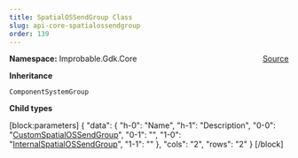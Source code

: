 ```yaml
---
title: SpatialOSSendGroup Class
slug: api-core-spatialossendgroup
order: 139
---
```


<p><b>Namespace:</b> Improbable.Gdk.Core<span style="float: right"><a href="https://www.github.com/spatialos/gdk-for-unity/blob/0.3.3/workers/unity/Packages/io.improbable.gdk.core/Systems/UpdateGroups.cs/#L19">Source</a></span></p>



</p>
<p><b>Inheritance</b></p>

<code>ComponentSystemGroup</code>



</p>
<p><b>Child types</b></p>


[block:parameters]
{
  "data": {
    "h-0": "Name",
    "h-1": "Description",
    "0-0": "[CustomSpatialOSSendGroup](doc:api-core-spatialossendgroup-customspatialossendgroup)",
    "0-1": "",
    "1-0": "[InternalSpatialOSSendGroup](doc:api-core-spatialossendgroup-internalspatialossendgroup)",
    "1-1": ""
  },
  "cols": "2",
  "rows": "2"
}
[/block]











